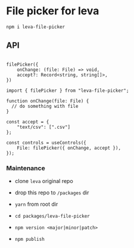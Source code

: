 # File picker for leva

```sh 
npm i leva-file-picker
```

## API

```tsx

filePicker({
    onChange: (file: File) => void,
    accept?: Record<string, string[]>,
})

```

```tsx
import { filePicker } from "leva-file-picker";

function onChange(file: File) {
  // do something with file
}

const accept = {
    "text/csv": [".csv"]
};

const controls = useControls({
    File: filePicker({ onChange, accept }),
});
```

### Maintenance

- clone `leva` original repo

- drop this repo to `/packages` dir

- `yarn` from root dir

- `cd packages/leva-file-picker`

- `npm version <major|minor|patch>`

- `npm publish`
